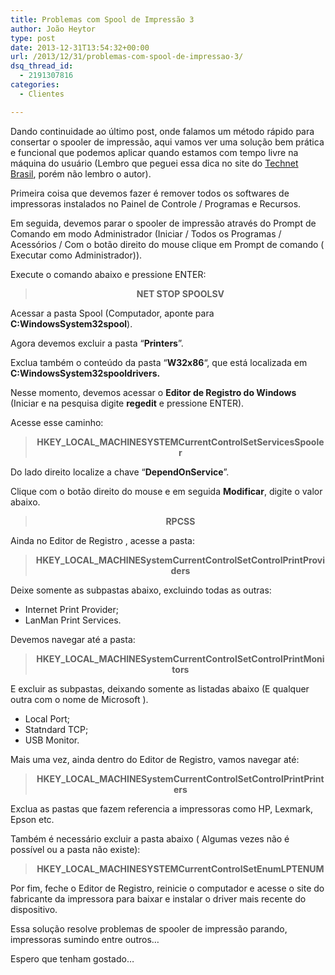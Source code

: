 ```yaml
---
title: Problemas com Spool de Impressão 3
author: João Heytor
type: post
date: 2013-12-31T13:54:32+00:00
url: /2013/12/31/problemas-com-spool-de-impressao-3/
dsq_thread_id:
  - 2191307816
categories:
  - Clientes

---
```

Dando continuidade ao último post, onde falamos um método rápido para consertar o spooler de impressão, aqui vamos ver uma solução bem prática e funcional que podemos aplicar quando estamos com tempo livre na máquina do usuário (Lembro que peguei essa dica no site do <a href="http://www.microsoft.com/brasil/technet/default.mspx" target="_blank" class="broken_link">Technet Brasil</a>, porém não lembro o autor).

Primeira coisa que devemos fazer é remover todos os softwares de impressoras instalados no Painel de Controle / Programas e Recursos.

Em seguida, devemos parar o spooler de impressão através do Prompt de Comando em modo Administrador (Iniciar / Todos os Programas / Acessórios / Com o botão direito do mouse clique em Prompt de comando ( Executar como Administrador)).

Execute o comando abaixo e pressione ENTER:

> <p align="center">
>   <b>NET STOP SPOOLSV</b>
> </p>

Acessar a pasta Spool (Computador, aponte para **C:WindowsSystem32spool**).

Agora devemos excluir a pasta “**Printers**”.

Exclua também o conteúdo da pasta &#8220;**W32x86**&#8220;, que está localizada em **C:WindowsSystem32spooldrivers.**

Nesse momento, devemos acessar o **Editor de Registro do Windows** (Iniciar e na pesquisa digite **regedit** e pressione ENTER).

Acesse esse caminho:

> <p style="text-align: center">
>   <strong>HKEY_LOCAL_MACHINESYSTEMCurrentControlSetServicesSpooler</strong>
> </p>

Do lado direito localize a chave “**DependOnService**”.

Clique com o botão direito do mouse e em seguida **Modificar**, digite o valor abaixo.

> <p style="text-align: center">
>   <strong>RPCSS</strong>
> </p>

Ainda no Editor de Registro , acesse a pasta:

> <p style="text-align: center">
>   <strong>HKEY_LOCAL_MACHINESystemCurrentControlSetControlPrintProviders</strong>
> </p>

Deixe somente as subpastas abaixo, excluindo todas as outras:

  * Internet Print Provider;
  * LanMan Print Services.

Devemos navegar até a pasta:

> <p style="text-align: center">
>   <strong>HKEY_LOCAL_MACHINESystemCurrentControlSetControlPrintMonitors</strong>
> </p>

E excluir as subpastas, deixando somente as listadas abaixo (E qualquer outra com o nome de Microsoft ).

  * Local Port;
  * Statndard TCP;
  * USB Monitor.

Mais uma vez, ainda dentro do Editor de Registro, vamos navegar até:

> <p style="text-align: center">
>   <strong>HKEY_LOCAL_MACHINESystemCurrentControlSetControlPrintPrinters</strong>
> </p>

Exclua as pastas que fazem referencia a impressoras como HP, Lexmark, Epson etc.

Também é necessário excluir a pasta abaixo ( Algumas vezes não é possível ou a pasta não existe):

> <p style="text-align: center">
>   <strong>HKEY_LOCAL_MACHINESYSTEMCurrentControlSetEnumLPTENUM</strong>
> </p>

Por fim, feche o Editor de Registro, reinicie o computador e acesse o site do fabricante da impressora para baixar e instalar o driver mais recente do dispositivo.

Essa solução resolve problemas de spooler de impressão parando, impressoras sumindo entre outros&#8230;

Espero que tenham gostado&#8230;